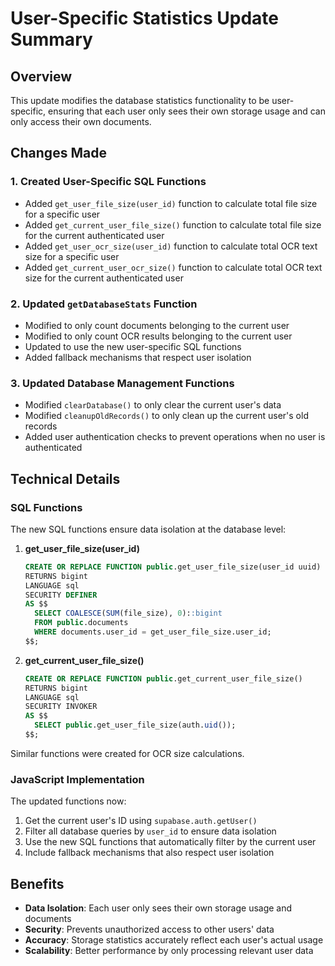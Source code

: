 # User-Specific Statistics Update Summary

## Overview
This update modifies the database statistics functionality to be user-specific, ensuring that each user only sees their own storage usage and can only access their own documents.

## Changes Made

### 1. Created User-Specific SQL Functions
- Added `get_user_file_size(user_id)` function to calculate total file size for a specific user
- Added `get_current_user_file_size()` function to calculate total file size for the current authenticated user
- Added `get_user_ocr_size(user_id)` function to calculate total OCR text size for a specific user
- Added `get_current_user_ocr_size()` function to calculate total OCR text size for the current authenticated user

### 2. Updated `getDatabaseStats` Function
- Modified to only count documents belonging to the current user
- Modified to only count OCR results belonging to the current user
- Updated to use the new user-specific SQL functions
- Added fallback mechanisms that respect user isolation

### 3. Updated Database Management Functions
- Modified `clearDatabase()` to only clear the current user's data
- Modified `cleanupOldRecords()` to only clean up the current user's old records
- Added user authentication checks to prevent operations when no user is authenticated

## Technical Details

### SQL Functions
The new SQL functions ensure data isolation at the database level:

1. **get_user_file_size(user_id)**
   ```sql
   CREATE OR REPLACE FUNCTION public.get_user_file_size(user_id uuid)
   RETURNS bigint
   LANGUAGE sql
   SECURITY DEFINER
   AS $$
     SELECT COALESCE(SUM(file_size), 0)::bigint
     FROM public.documents
     WHERE documents.user_id = get_user_file_size.user_id;
   $$;
   ```

2. **get_current_user_file_size()**
   ```sql
   CREATE OR REPLACE FUNCTION public.get_current_user_file_size()
   RETURNS bigint
   LANGUAGE sql
   SECURITY INVOKER
   AS $$
     SELECT public.get_user_file_size(auth.uid());
   $$;
   ```

Similar functions were created for OCR size calculations.

### JavaScript Implementation
The updated functions now:
1. Get the current user's ID using `supabase.auth.getUser()`
2. Filter all database queries by `user_id` to ensure data isolation
3. Use the new SQL functions that automatically filter by the current user
4. Include fallback mechanisms that also respect user isolation

## Benefits
- **Data Isolation**: Each user only sees their own storage usage and documents
- **Security**: Prevents unauthorized access to other users' data
- **Accuracy**: Storage statistics accurately reflect each user's actual usage
- **Scalability**: Better performance by only processing relevant user data
